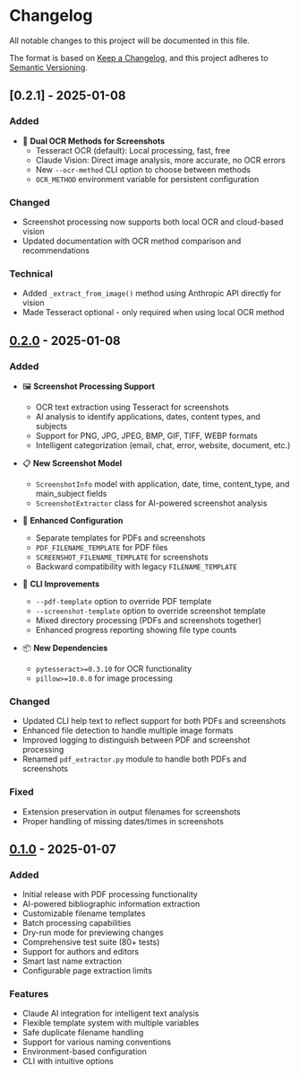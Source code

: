 # Changelog

All notable changes to this project will be documented in this file.

The format is based on [Keep a Changelog](https://keepachangelog.com/en/1.0.0/),
and this project adheres to [Semantic Versioning](https://semver.org/spec/v2.0.0.html).

## [0.2.1] - 2025-01-08

### Added
- 🎯 **Dual OCR Methods for Screenshots**
  - Tesseract OCR (default): Local processing, fast, free
  - Claude Vision: Direct image analysis, more accurate, no OCR errors
  - New `--ocr-method` CLI option to choose between methods
  - `OCR_METHOD` environment variable for persistent configuration

### Changed
- Screenshot processing now supports both local OCR and cloud-based vision
- Updated documentation with OCR method comparison and recommendations

### Technical
- Added `_extract_from_image()` method using Anthropic API directly for vision
- Made Tesseract optional - only required when using local OCR method

## [0.2.0] - 2025-01-08

### Added
- 🖼️ **Screenshot Processing Support**
  - OCR text extraction using Tesseract for screenshots
  - AI analysis to identify applications, dates, content types, and subjects
  - Support for PNG, JPG, JPEG, BMP, GIF, TIFF, WEBP formats
  - Intelligent categorization (email, chat, error, website, document, etc.)

- 📋 **New Screenshot Model**
  - `ScreenshotInfo` model with application, date, time, content_type, and main_subject fields
  - `ScreenshotExtractor` class for AI-powered screenshot analysis

- 🎯 **Enhanced Configuration**
  - Separate templates for PDFs and screenshots
  - `PDF_FILENAME_TEMPLATE` for PDF files
  - `SCREENSHOT_FILENAME_TEMPLATE` for screenshots
  - Backward compatibility with legacy `FILENAME_TEMPLATE`

- 🔧 **CLI Improvements**
  - `--pdf-template` option to override PDF template
  - `--screenshot-template` option to override screenshot template
  - Mixed directory processing (PDFs and screenshots together)
  - Enhanced progress reporting showing file type counts

- 📦 **New Dependencies**
  - `pytesseract>=0.3.10` for OCR functionality
  - `pillow>=10.0.0` for image processing

### Changed
- Updated CLI help text to reflect support for both PDFs and screenshots
- Enhanced file detection to handle multiple image formats
- Improved logging to distinguish between PDF and screenshot processing
- Renamed `pdf_extractor.py` module to handle both PDFs and screenshots

### Fixed
- Extension preservation in output filenames for screenshots
- Proper handling of missing dates/times in screenshots

## [0.1.0] - 2025-01-07

### Added
- Initial release with PDF processing functionality
- AI-powered bibliographic information extraction
- Customizable filename templates
- Batch processing capabilities
- Dry-run mode for previewing changes
- Comprehensive test suite (80+ tests)
- Support for authors and editors
- Smart last name extraction
- Configurable page extraction limits

### Features
- Claude AI integration for intelligent text analysis
- Flexible template system with multiple variables
- Safe duplicate filename handling
- Support for various naming conventions
- Environment-based configuration
- CLI with intuitive options

[0.2.0]: https://github.com/ArneJanning/pdf-file-renamer/compare/v0.1.0...v0.2.0
[0.1.0]: https://github.com/ArneJanning/pdf-file-renamer/releases/tag/v0.1.0